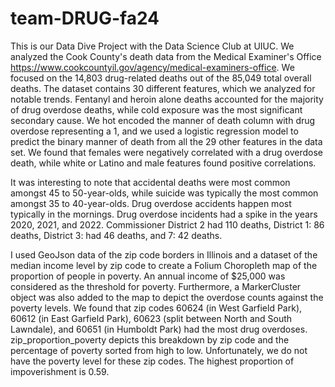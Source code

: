 # team-DRUG-fa24
This is our Data Dive Project with the Data Science Club at UIUC. We analyzed the Cook County's death data from the Medical Examiner's Office https://www.cookcountyil.gov/agency/medical-examiners-office. We focused on the 14,803 drug-related deaths out of the 85,049 total overall deaths. The dataset contains 30 different features, which we analyzed for notable trends. Fentanyl and heroin alone deaths accounted for the majority of drug overdose deaths, while cold exposure was the most significant secondary cause. We hot encoded the manner of death column with drug overdose representing a 1, and we used a logistic regression model to predict the binary manner of death from all the 29 other features in the data set. We found that females were negatively correlated with a drug overdose death, while white or Latino and male features found positive correlations.

It was interesting to note that accidental deaths were most common amongst 45 to 50-year-olds, while suicide was typically the most common amongst 35 to 40-year-olds. Drug overdose accidents happen most typically in the mornings. Drug overdose incidents had a spike in the years 2020, 2021, and 2022. Commissioner District 2 had 110 deaths, District 1: 86 deaths, District 3: had 46 deaths, and 7: 42 deaths.

I used GeoJson data of the zip code borders in Illinois and a dataset of the median income level by zip code to create a Folium Choropleth map of the proportion of people in poverty. An annual income of $25,000 was considered as the threshold for poverty. Furthermore, a MarkerCluster object was also added to the map to depict the overdose counts against the poverty levels. We found that zip codes 60624 (in West Garfield Park), 60612 (in East Garfield Park),  60623 (split between North and South Lawndale), and 60651 (in Humboldt Park) had the most drug overdoses. zip_proportion_poverty depicts this breakdown by zip code and the percentage of poverty sorted from high to low. Unfortunately, we do not have the poverty level for these zip codes. The highest proportion of impoverishment is 0.59. 

